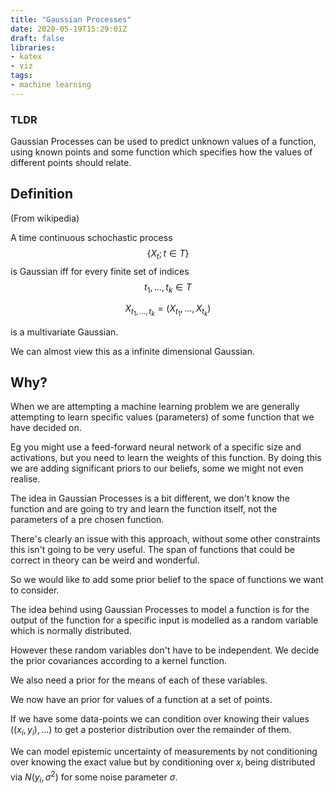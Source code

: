 ```yaml
---
title: "Gaussian Processes"
date: 2020-05-19T15:29:01Z
draft: false
libraries:
- katex
- viz
tags:
- machine learning
---
```


### TLDR
Gaussian Processes can be used to predict unknown values of a function, using known points and some function which specifies how the values of different points should relate.


## Definition

(From wikipedia)

A time continuous schochastic process $$\left\{ X_t ; t \in T \right\} $$ is Gaussian iff for every finite set of indices $$t_1,\ldots ,t_k  \in T$$

$$X_{t_1,\ldots, t_k} = \left(X_{t_1} , \ldots,  X_{t_k} \right)$$

is a multivariate Gaussian.

We can almost view this as a infinite dimensional Gaussian.

## Why?

When we are attempting a machine learning problem we are generally attempting to learn specific values (parameters) of some function that we have decided on.

Eg you might use a feed-forward neural network of a specific size and activations, but you need to learn the weights of this function. By doing this we are adding significant priors to our beliefs, some we might not even realise.

The idea in Gaussian Processes is a bit different, we don't know the function and are going to try and learn the function itself, not the parameters of a pre chosen function.

There's clearly an issue with this approach, without some other constraints this isn't going to be very useful. The span of functions that could be correct in theory can be weird and wonderful.

So we would like to add some prior belief to the space of functions we want to consider.

The idea behind using Gaussian Processes to model a function is for the output of the function for a specific input is modelled as a random variable which is normally distributed.

However these random variables don't have to be independent. We decide the prior covariances according to a kernel function.

We also need a prior for the means of each of these variables.

We now have an prior for values of a function at a set of points.


If we have some data-points we can condition over knowing their values $\left((x_i, y_i), \ldots \right)$ to get a posterior distribution over the remainder of them.

 We can model epistemic uncertainty of measurements by not conditioning over knowing the exact value but by conditioning over $x_i$ being distributed via $N(y_i, \sigma^2)$ for some noise parameter $\sigma$.

